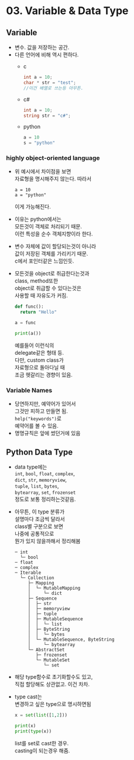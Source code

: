 # 03. Variable & Data Type

## Variable

* 변수. 값을 저장하는 공간.
* 다른 언어에 비해 역시 편하다.
  *   c

      ```c
      int a = 10;
      char * str = "test";
      //이건 배열로 쓰는등 아무튼.

      ```
  *   c#

      ```csharp
      int a = 10;
      string str = "c#";

      ```
  *   python

      ```python
      a = 10
      s = "python"
      ```

### highly object-oriented language

*   위 예시에서 차이점을 보면\
    자료형을 명시해주지 않는다. 따라서

    ```
    a = 10
    a = "python"

    ```

    이게 가능해진다.
* 이유는 python에서는\
  모든것이 객체로 처리되기 때문.\
  이런 특성을 순수 객체지향이라 한다.
* 변수 자체에 값이 할당되는것이 아니라\
  값이 저장된 객체를 가리키기 때문.\
  c에서 포인터같은 느낌인듯.
*   모든것을 object로 취급한다는것과\
    class, method또한\
    object로 취급할 수 있다는것은\
    사용할 때 자유도가 커짐.

    ```python
    def func():
      return "Hello"

    a = func

    print(a())
    ```

    예를들어 이런식의\
    delegate같은 형태 등.\
    다만, custom class가\
    자료형으로 돌아다닐 때\
    조금 헷갈리는 경향이 있음.

### Variable Names

* 당연하지만, 예약어가 있어서\
  그것만 피하고 만들면 됨.\
  `help("keywords")`로\
  예약어를 볼 수 있음.
* 명명규칙은 앞에 썼던거에 있음

## Python Data Type

* data type에는\
  `int`, `bool`, `float`, `complex`,\
  `dict`, `str`, `memoryview`,\
  `tuple`, `list`, `bytes`,\
  `bytearray`, `set`, `frozenset`\
  정도로 보통 정리하는것같음.
*   아무튼, 이 type 분류가\
    설명마다 조금씩 달라서\
    class별 구분으로 보면\
    나중에 공통적으로\
    뭔가 있지 않을까해서 정리해봄

    ```
    ─ int
      └─ bool
    ─ float
    ─ complex
    ─ Iterable
      └─ Collection
         ├─ Mapping
         │  └─ MutableMapping
         │     └─ dict
         ├─ Sequence
         │  ├─ str
         │  ├─ memoryview
         │  ├─ tuple
         │  ├─ MutableSequence
         │  │  └─ list
         │  ├─ ByteString
         │  │  └─ bytes
         │  └─ MutableSequence, ByteString
         │     └─ bytearray
         └─ AbstractSet
            ├─ frozenset
            └─ MutableSet
               └─ set
    ```
* 해당 type함수로 초기화할수도 있고,\
  직접 할당해도 상관없고. 이건 차차.
*   type cast는\
    변경하고 싶은 type으로 명시하면됨

    ```python
    x = set(list([1,2]))

    print(x)
    print(type(x))
    ```

    list를 set로 cast한 경우.\
    casting이 되는경우 해줌.
